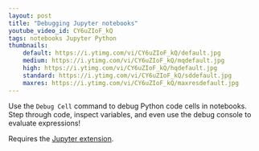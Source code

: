 ```yaml
---
layout: post
title: "Debugging Jupyter notebooks"
youtube_video_id: CY6uZIoF_kQ
tags: notebooks Jupyter Python
thumbnails:
    default: https://i.ytimg.com/vi/CY6uZIoF_kQ/default.jpg
    medium: https://i.ytimg.com/vi/CY6uZIoF_kQ/mqdefault.jpg
    high: https://i.ytimg.com/vi/CY6uZIoF_kQ/hqdefault.jpg
    standard: https://i.ytimg.com/vi/CY6uZIoF_kQ/sddefault.jpg
    maxres: https://i.ytimg.com/vi/CY6uZIoF_kQ/maxresdefault.jpg
---
```


Use the `Debug Cell` command to debug Python code cells in notebooks. Step through code, inspect variables, and even use the debug console to evaluate expressions!

Requires the [Jupyter extension](https://marketplace.visualstudio.com/items?itemName=ms-toolsai.jupyter").